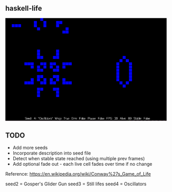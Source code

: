haskell-life
--------------

![screenshot](img/screenshot.png)

TODO
----
- Add more seeds
- Incorporate description into seed file
- Detect when stable state reached (using multiple prev frames)
- Add optional fade out - each live cell fades over time if no change

Reference: https://en.wikipedia.org/wiki/Conway%27s_Game_of_Life

seed2 = Gosper's Glider Gun
seed3 = Still lifes
seed4 = Oscillators
